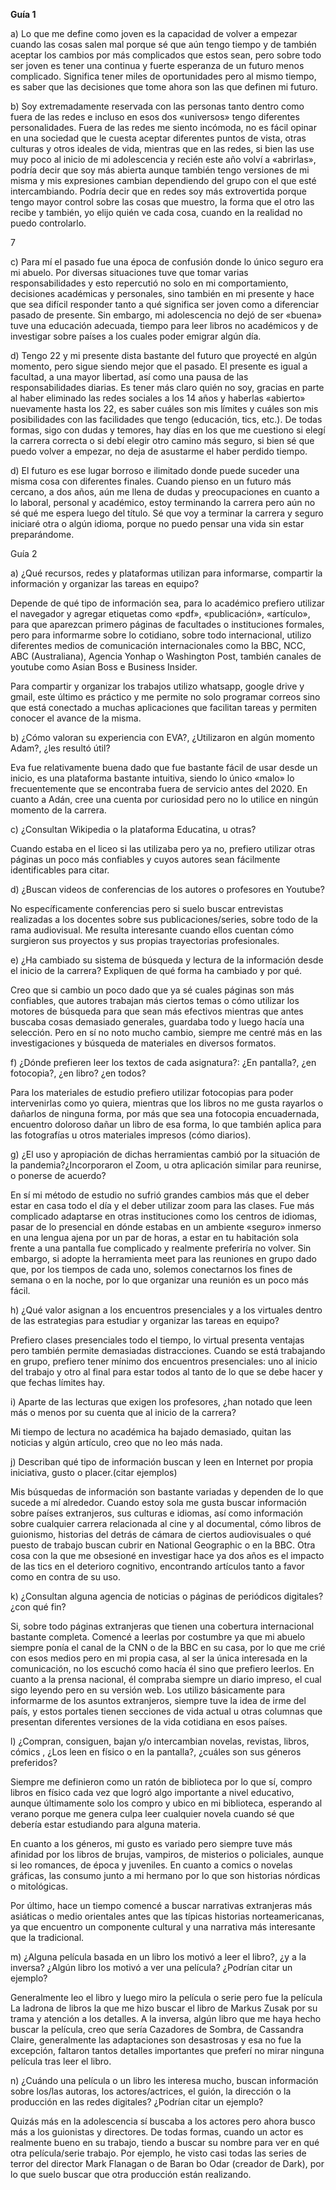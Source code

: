 ﻿
**Guía 1** 

a) Lo que me define como joven es la capacidad de volver a empezar cuando las cosas salen mal porque sé que aún tengo tiempo y de también aceptar los cambios por más complicados que estos sean, pero sobre todo ser joven es tener una continua y fuerte esperanza de un futuro menos complicado. Significa tener miles de oportunidades pero al mismo tiempo, es saber que las decisiones que tome ahora son las que definen mi futuro. 

b) Soy extremadamente reservada con las personas tanto dentro como fuera de las redes e incluso en esos dos «universos» tengo diferentes personalidades. Fuera de las redes me siento incómoda, no es fácil opinar en una sociedad que le cuesta aceptar diferentes puntos de vista, otras culturas y otros ideales de vida, mientras que en las redes, si bien las use muy poco al inicio de mi adolescencia y recién este año volví a «abrirlas», podría decir que soy más abierta aunque también tengo versiones de mi misma y mis expresiones cambian dependiendo del grupo con el que esté intercambiando. Podría decir que en redes soy más extrovertida porque tengo mayor control sobre las cosas que muestro, la forma que el otro las recibe y también, yo elijo quién ve cada cosa, cuando en la realidad no puedo controlarlo. 

7

c) Para mí el pasado fue una época de confusión donde lo único seguro era mi abuelo. Por diversas situaciones tuve que tomar varias responsabilidades y esto repercutió no solo en mi comportamiento, decisiones académicas y personales, sino también en mi presente y hace que sea difícil responder tanto a qué significa ser joven como a diferenciar pasado de presente. Sin embargo, mi adolescencia no dejó de ser «buena» tuve una educación adecuada, tiempo para leer libros no académicos y de investigar sobre países a los cuales poder emigrar algún día. 

d) Tengo 22 y mi presente dista bastante del futuro que proyecté en algún momento, pero sigue siendo mejor que el pasado. El presente es igual a facultad, a una mayor libertad, así como una pausa de las responsabilidades diarias. Es tener más claro quién no soy, gracias en parte al haber eliminado las redes sociales a los 14 años y haberlas «abierto» nuevamente hasta los 22, es saber cuáles son mis límites y cuáles son mis posibilidades con las facilidades que tengo (educación, tics, etc.). De todas formas, sigo con dudas y temores, hay días en los que me cuestiono si elegí la carrera correcta o si debí elegir otro camino más seguro, si bien sé que puedo volver a empezar, no deja de asustarme el haber perdido tiempo. 

d) El futuro es ese lugar borroso e ilimitado donde puede suceder una misma cosa con diferentes finales. Cuando pienso en un futuro más cercano, a dos años, aún me llena de dudas y preocupaciones en cuanto a lo laboral, personal y académico, estoy terminando la carrera pero aún no sé qué me espera luego del título. Sé que voy a terminar la carrera y seguro iniciaré otra o algún idioma, porque no puedo pensar una vida sin estar preparándome. 

Guía 2

a) ¿Qué recursos, redes y plataformas utilizan para informarse, compartir la información y organizar las tareas en equipo? 

Depende de qué tipo de información sea, para lo académico prefiero utilizar el navegador y agregar etiquetas como «pdf», «publicación», «artículo», para que aparezcan primero páginas de facultades o instituciones formales, pero para informarme sobre lo cotidiano, sobre todo internacional, utilizo diferentes medios de comunicación internacionales como la BBC, NCC, ABC (Australiana), Agencia Yonhap o Washington Post, también canales de youtube como Asian Boss e Business Insider. 

Para compartir y organizar los trabajos utilizo whatsapp, google drive y gmail, este último es práctico y me permite no solo programar correos sino que está conectado a muchas aplicaciones que facilitan tareas y permiten conocer el avance de la misma. 

b) ¿Cómo valoran su experiencia con EVA?, ¿Utilizaron en algún momento Adam?, ¿les resultó útil? 

Eva fue relativamente buena dado que fue bastante fácil de usar desde un inicio, es una plataforma bastante intuitiva, siendo lo único «malo» lo frecuentemente que se encontraba fuera de servicio antes del 2020. En cuanto a Adán, cree una cuenta por curiosidad pero no lo utilice en ningún momento de la carrera. 

c) ¿Consultan Wikipedia o la plataforma Educatina, u otras? 

Cuando estaba en el liceo si las utilizaba pero ya no, prefiero utilizar otras páginas un poco más confiables y cuyos autores sean fácilmente identificables para citar. 

d) ¿Buscan videos de conferencias de los autores o profesores en Youtube? 

No específicamente conferencias pero si suelo buscar entrevistas realizadas a los docentes sobre sus publicaciones/series, sobre todo de la rama audiovisual. Me resulta interesante cuando ellos cuentan cómo surgieron sus proyectos y sus propias trayectorias profesionales. 

e) ¿Ha cambiado su sistema de búsqueda y lectura de la información desde el inicio de la carrera? Expliquen de qué forma ha cambiado y por qué. 

Creo que si cambio un poco dado que ya sé cuales páginas son más confiables, que autores trabajan más ciertos temas o cómo utilizar los motores de búsqueda para que sean más efectivos mientras que antes buscaba cosas demasiado generales, guardaba todo y luego hacía una selección. Pero en sí no noto mucho cambio, siempre me centré más en las investigaciones y búsqueda de materiales en diversos formatos. 

f) ¿Dónde prefieren leer los textos de cada asignatura?: ¿En pantalla?, ¿en fotocopia?, ¿en libro? ¿en todos? 

Para los materiales de estudio prefiero utilizar fotocopias para poder intervenirlas como yo quiera, mientras que los libros no me gusta rayarlos o dañarlos de ninguna forma, por más que sea una fotocopia encuadernada, encuentro doloroso dañar un libro de esa forma, lo que también aplica para las fotografías u otros materiales impresos (cómo diarios). 

g) ¿El uso y apropiación de dichas herramientas cambió por la situación de la pandemia?¿Incorporaron el Zoom, u otra aplicación similar para reunirse, o ponerse de acuerdo? 

En sí mi método de estudio no sufrió grandes cambios más que el deber estar en casa todo el día y el deber utilizar zoom para las clases. Fue más complicado adaptarse en otras instituciones como los centros de idiomas, pasar de lo presencial en dónde estabas en un ambiente «seguro» inmerso en una lengua ajena por un par de horas, a estar en tu habitación sola frente a una pantalla fue complicado y realmente preferiría no volver. Sin embargo, si adopte la herramienta meet para las reuniones en grupo dado que, por los tiempos de cada uno, solemos conectarnos los fines de semana o en la noche, por lo que organizar una reunión es un poco más fácil. 

h) ¿Qué valor asignan a los encuentros presenciales y a los virtuales dentro de las estrategias para estudiar y organizar las tareas en equipo? 

Prefiero clases presenciales todo el tiempo, lo virtual presenta ventajas pero también permite demasiadas distracciones. Cuando se está trabajando en grupo, prefiero tener mínimo dos encuentros presenciales: uno al inicio del trabajo y otro al final para estar todos al tanto de lo que se debe hacer y que fechas límites hay. 

i) Aparte de las lecturas que exigen los profesores, ¿han notado que leen más o menos por su cuenta que al inicio de la carrera? 

Mi tiempo de lectura no académica ha bajado demasiado, quitan las noticias y algún artículo, creo que no leo más nada. 

j) Describan qué tipo de información buscan y leen en Internet por propia iniciativa, gusto o placer.(citar ejemplos) 

Mis búsquedas de información son bastante variadas y dependen de lo que sucede a mí alrededor. Cuando estoy sola me gusta buscar información sobre países extranjeros, sus culturas e idiomas, así como información sobre cualquier carrera relacionada al cine y al documental, cómo libros de guionismo, historias del detrás de cámara de ciertos audiovisuales o qué puesto de trabajo buscan cubrir en National Geographic o en la BBC. Otra cosa con la que me obsesioné en investigar hace ya dos años es el impacto de las tics en el deterioro cognitivo, encontrando artículos tanto a favor como en contra de su uso. 

k) ¿Consultan alguna agencia de noticias o páginas de periódicos digitales? ¿con qué fin? 

Si, sobre todo páginas extranjeras que tienen una cobertura internacional bastante completa. Comencé a leerlas por costumbre ya que mi abuelo siempre ponía el canal de la CNN o de la BBC en su casa, por lo que me crié con esos medios pero en mi propia casa, al ser la única interesada en la comunicación, no los escuchó como hacía él sino que prefiero leerlos. En cuanto a la prensa nacional, él compraba siempre un diario impreso, el cual sigo leyendo pero en su versión web. Los utilizo básicamente para informarme de los asuntos extranjeros, siempre tuve la idea de irme del país, y estos portales tienen secciones de vida actual u otras columnas que presentan diferentes versiones de la vida cotidiana en esos países. 

l) ¿Compran, consiguen, bajan y/o intercambian novelas, revistas, libros, cómics , ¿Los leen en físico o en la pantalla?, ¿cuáles son sus géneros preferidos? 

Siempre me definieron como un ratón de biblioteca por lo que sí, compro libros en físico cada vez que logró algo importante a nivel educativo, aunque últimamente solo los compro y ubico en mi biblioteca, esperando al verano porque me genera culpa leer cualquier novela cuando sé que debería estar estudiando para alguna materia. 

En cuanto a los géneros, mi gusto es variado pero siempre tuve más afinidad por los libros de brujas, vampiros, de misterios o policiales, aunque si leo romances, de época y juveniles. En cuanto a comics o novelas gráficas, las consumo junto a mi hermano por lo que son historias nórdicas o mitológicas. 

Por último, hace un tiempo comencé a buscar narrativas extranjeras más asiáticas o medio orientales antes que las típicas historias norteamericanas, ya que encuentro un componente cultural y una narrativa más interesante que la tradicional. 

m) ¿Alguna película basada en un libro los motivó a leer el libro?, ¿y a la inversa? ¿Algún libro los motivó a ver una película? ¿Podrían citar un ejemplo? 

Generalmente leo el libro y luego miro la película o serie pero fue la película La ladrona de libros la que me hizo buscar el libro de Markus Zusak por su trama y atención a los detalles. A la inversa, algún libro que me haya hecho buscar la película, creo que sería Cazadores de Sombra, de Cassandra Claire, generalmente las adaptaciones son desastrosas y esa no fue la excepción, faltaron tantos detalles importantes que preferí no mirar ninguna película tras leer el libro. 

n) ¿Cuándo una película o un libro les interesa mucho, buscan información sobre los/las autoras, los actores/actrices, el guión, la dirección o la producción en las redes digitales? ¿Podrían citar un ejemplo? 

Quizás más en la adolescencia sí buscaba a los actores pero ahora busco más a los guionistas y directores. De todas formas, cuando un actor es realmente bueno en su trabajo, tiendo a buscar su nombre para ver en qué otra película/serie trabajo. Por ejemplo, he visto casi todas las series de terror del director Mark Flanagan o de Baran bo Odar (creador de Dark), por lo que suelo buscar que otra producción están realizando. 



